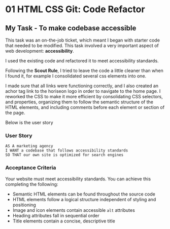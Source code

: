 # 01 HTML CSS Git: Code Refactor

## My Task - To make codebase accessible


This task was an on-the-job ticket, which meant I began with starter code that needed to be modified. This task involved a very important aspect of web development: **accessibility**. 

I used the existing code and refactored it to meet accessibility standards. 

Following the **Scout Rule**, I tried to leave the code a little cleaner than when I found it, for example I consolidated several css elements into one.

I made sure that all links were functioning correctly, and I also created an achor tag link to the horiseon logo in order to navigate to the home page. I reworked the CSS to make it more efficient by consolidating CSS selectors, and properties, organizing them to follow the semantic structure of the HTML elements, and including comments before each element or section of the page.

Below is the user story
### User Story

```
AS A marketing agency
I WANT a codebase that follows accessibility standards
SO THAT our own site is optimized for search engines
```

### Acceptance Criteria

Your website must meet accessibility standards. You can achieve this completing the following:

* Semantic HTML elements can be found throughout the source code
* HTML elements follow a logical structure independent of styling and positioning
* Image and icon elements contain accessible `alt` attributes
* Heading attributes fall in sequential order
* Title elements contain a concise, descriptive title
